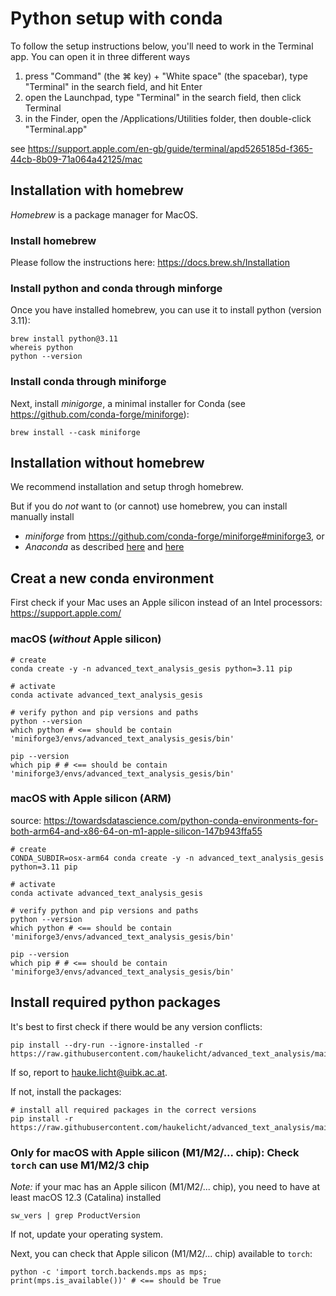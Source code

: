 # Python setup with conda

To follow the setup instructions below, you'll need to work in the Terminal app.
You can open it in three different ways

1. press "Command" (the ⌘ key) + "White space" (the spacebar), type "Terminal"  in the search field, and hit Enter
2. open the Launchpad, type "Terminal" in the search field, then click Terminal
3. in the Finder, open the /Applications/Utilities folder, then double-click "Terminal.app"

see https://support.apple.com/en-gb/guide/terminal/apd5265185d-f365-44cb-8b09-71a064a42125/mac

## Installation with homebrew

*Homebrew* is a package manager for MacOS.

### Install homebrew

Please follow the instructions here: https://docs.brew.sh/Installation

### Install python and conda through minforge

Once you have installed homebrew, you can  use it to install python (version 3.11):

```shell
brew install python@3.11
whereis python
python --version
```

### Install conda through miniforge

Next, install *minigorge*, a minimal installer for Conda (see https://github.com/conda-forge/miniforge):

```shell
brew install --cask miniforge
```

## Installation without homebrew

We recommend installation and setup throgh homebrew.

But if you do *not* want to (or cannot) use homebrew, you can install manually install

- *miniforge* from https://github.com/conda-forge/miniforge#miniforge3, or 
- *Anaconda* as described [here](https://www.anaconda.com/download/) and [here](https://docs.conda.io/projects/conda/en/latest/user-guide/install/macos.html)


## Creat a new conda environment

First check if your Mac uses an Apple silicon instead of an Intel processors: https://support.apple.com/

### macOS (_without_ Apple silicon)

```shell
# create
conda create -y -n advanced_text_analysis_gesis python=3.11 pip

# activate
conda activate advanced_text_analysis_gesis

# verify python and pip versions and paths
python --version
which python # <== should be contain 'miniforge3/envs/advanced_text_analysis_gesis/bin'

pip --version
which pip # # <== should be contain 'miniforge3/envs/advanced_text_analysis_gesis/bin'
```


### macOS with Apple silicon (ARM)

source: https://towardsdatascience.com/python-conda-environments-for-both-arm64-and-x86-64-on-m1-apple-silicon-147b943ffa55

```shell
# create
CONDA_SUBDIR=osx-arm64 conda create -y -n advanced_text_analysis_gesis python=3.11 pip

# activate
conda activate advanced_text_analysis_gesis

# verify python and pip versions and paths
python --version
which python # <== should be contain 'miniforge3/envs/advanced_text_analysis_gesis/bin'

pip --version
which pip # # <== should be contain 'miniforge3/envs/advanced_text_analysis_gesis/bin'
```


## Install required python packages

It's best to first check if there would be any version conflicts:

```shell
pip install --dry-run --ignore-installed -r https://raw.githubusercontent.com/haukelicht/advanced_text_analysis/main/setup/requirements.txt
```

If so, report to hauke.licht@uibk.ac.at.

If not, install the packages:

```shell
# install all required packages in the correct versions
pip install -r https://raw.githubusercontent.com/haukelicht/advanced_text_analysis/main/setup/requirements.txt
```


### Only for macOS with Apple silicon (M1/M2/... chip): Check `torch` can use M1/M2/3 chip

*Note:* if your mac has an Apple silicon (M1/M2/... chip), you need to have at least macOS 12.3 (Catalina) installed

```shell
sw_vers | grep ProductVersion
```

If not, update your operating system.

Next, you can check that Apple silicon (M1/M2/... chip) available to `torch`: 

```shell
python -c 'import torch.backends.mps as mps; print(mps.is_available())' # <== should be True
```





